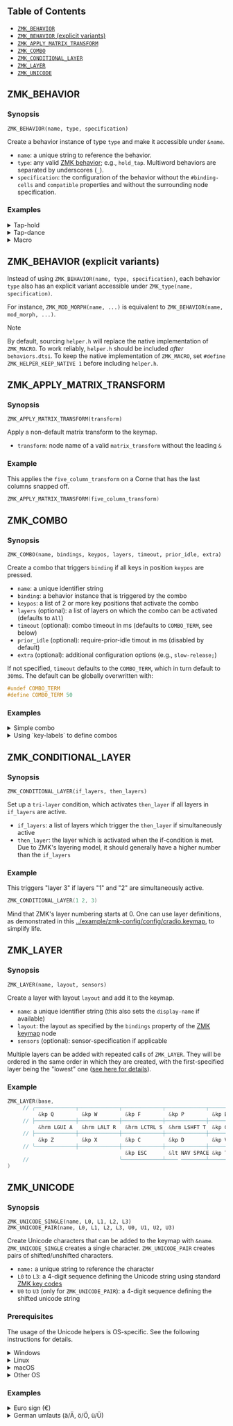 ## Table of Contents

- [`ZMK_BEHAVIOR`](#zmk_behavior)
- [`ZMK_BEHAVIOR` (explicit variants)](<#zmk_behavior-(explicit-variants)>)
- [`ZMK_APPLY_MATRIX_TRANSFORM`](#zmk_apply_matrix_transform)
- [`ZMK_COMBO`](#zmk_combo)
- [`ZMK_CONDITIONAL_LAYER`](#zmk_conditional_layer)
- [`ZMK_LAYER`](#zmk_layer)
- [`ZMK_UNICODE`](#zmk_unicode)

## ZMK_BEHAVIOR

### Synopsis

`ZMK_BEHAVIOR(name, type, specification)`

Create a behavior instance of type `type` and make it accessible under `&name`.

- `name`: a unique string to reference the behavior.
- `type`: any valid [ZMK behavior](https://zmk.dev/docs/config/behaviors); e.g., `hold_tap`.
  Multiword behaviors are separated by underscores (`_`).
- `specification`: the configuration of the behavior without the `#binding-cells` and `compatible`
  properties and without the surrounding node specification.

### Examples

<details><summary>Tap-hold</summary>

This creates a custom "homerow mod" that can be added to the keymap using `&hrm`. For example,
`&hrm LSHIFT T` creates a key that yields `T` on tap and `LSHIFT` on hold.

```C++
ZMK_BEHAVIOR(hrm, hold_tap,
    flavor = "balanced";
    tapping-term-ms = <280>;
    quick-tap-ms = <125>;
    bindings = <&kp>, <&kp>;
)
```

</details>

<details><summary>Tap-dance</summary>

This creates a behavior that yields sticky-shift on tap and caps-word on double tap. It can be added
to the keymap using `&ss_cw`.

```C++
ZMK_BEHAVIOR(ss_cw, tap_dance,
    tapping-term-ms = <200>;
    bindings = <&sk LSHFT>, <&caps_word>;
)
```

</details>

<details><summary>Macro</summary>

This creates a "Windows sleep macro" that can be added to the keymap using `&win_sleep`.

```C++
ZMK_BEHAVIOR(win_sleep, macro,
    wait-ms = <100>;
    tap-ms = <5>;
    bindings = <&kp LG(X) &kp U &kp S>;
)
```

</details>

## ZMK_BEHAVIOR (explicit variants)

Instead of using `ZMK_BEHAVIOR(name, type, specification)`, each behavior `type` also has an
explicit variant accessible under `ZMK_type(name, specification)`.

For instance, `ZMK_MOD_MORPH(name, ...)` is equivalent to `ZMK_BEHAVIOR(name, mod_morph, ...)`.

> [!NOTE]
>
> By default, sourcing `helper.h` will replace the native implementation of `ZMK_MACRO`. To work
> reliably, `helper.h` should be included _after_ `behaviors.dtsi`. To keep the native
> implementation of `ZMK_MACRO`, set `#define ZMK_HELPER_KEEP_NATIVE 1` before including `helper.h`.

## ZMK_APPLY_MATRIX_TRANSFORM

### Synopsis

`ZMK_APPLY_MATRIX_TRANSFORM(transform)`

Apply a non-default matrix transform to the keymap.

- `transform`: node name of a valid `matrix_transform` without the leading `&`

### Example

This applies the `five_column_transform` on a Corne that has the last columns snapped off.

```c
ZMK_APPLY_MATRIX_TRANSFORM(five_column_transform)
```

## ZMK_COMBO

### Synopsis

`ZMK_COMBO(name, bindings, keypos, layers, timeout, prior_idle, extra)`

Create a combo that triggers `binding` if all keys in position `keypos` are pressed.

- `name`: a unique identifier string
- `binding`: a behavior instance that is triggered by the combo
- `keypos`: a list of 2 or more key positions that activate the combo
- `layers` (optional): a list of layers on which the combo can be activated (defaults to `All`)
- `timeout` (optional): combo timeout in ms (defaults to `COMBO_TERM`, see below)
- `prior_idle` (optional): require-prior-idle timout in ms (disabled by default)
- `extra` (optional): additional configuration options (e.g., `slow-release;`)

If not specified, `timeout` defaults to the `COMBO_TERM`, which in turn default to `30`ms. The
default can be globally overwritten with:

```c
#undef COMBO_TERM
#define COMBO_TERM 50
```

### Examples

<details><summary>Simple combo</summary>

This creates an "escape" combo that is active on all layers and which is triggered when the 0th and
1st keys are pressed jointly within 25ms.

```C++
ZMK_COMBO(esc,  &kp ESC, 0 1, ALL, 25)
```

</details>

<details><summary>Using `key-labels` to define combos</summary>

This sources [key-labels](../readme.md#key-labels-collection) for a 34-keys board like the Sweep. It
then creates a "copy"-combo for the middle + ring finger on the left bottom row, and a "paste"-combo
for the index + middle finger on the left bottom row. Both combos are active on all layers.

```C++
#include "zmk-helpers/key-labels/34.h" // replace with layout file for your keyboard
ZMK_COMBO(copy,  &kp LC(C), LB2 LB3)
ZMK_COMBO(paste, &kp LC(V), LB1 LB2)
```

</details>

## ZMK_CONDITIONAL_LAYER

### Synopsis

`ZMK_CONDITIONAL_LAYER(if_layers, then_layers)`

Set up a `tri-layer` condition, which activates `then_layer` if all layers in `if_layers` are
active.

- `if_layers`: a list of layers which trigger the `then_layer` if simultaneously active
- `then_layer`: the layer which is activated when the if-condition is met. Due to ZMK's layering
  model, it should generally have a higher number than the `if_layers`

### Example

This triggers "layer 3" if layers "1" and "2" are simultaneously active.

```C++
ZMK_CONDITIONAL_LAYER(1 2, 3)
```

Mind that ZMK's layer numbering starts at 0. One can use layer definitions, as demonstrated in this
[../example/zmk-config/config/cradio.keymap](example), to simplify life.

## ZMK_LAYER

### Synopsis

`ZMK_LAYER(name, layout, sensors)`

Create a layer with layout `layout` and add it to the keymap.

- `name`: a unique identifier string (this also sets the `display-name` if available)
- `layout`: the layout as specified by the `bindings` property of the
  [ZMK keymap](https://zmk.dev/docs/config/keymap) node
- `sensors` (optional): sensor-specification if applicable

Multiple layers can be added with repeated calls of `ZMK_LAYER`. They will be ordered in the same
order in which they are created, with the first-specified layer being the "lowest" one
([see here for details](https://zmk.dev/docs/features/keymaps#layers)).

### Example

```C++
ZMK_LAYER(base,
     // ╭─────────────┬─────────────┬─────────────┬─────────────┬─────────────╮   ╭─────────────┬─────────────┬─────────────┬─────────────┬─────────────╮
          &kp Q         &kp W         &kp F         &kp P         &kp B             &kp J         &kp L         &kp U         &kp Y         &kp SQT
     // ├─────────────┼─────────────┼─────────────┼─────────────┼─────────────┤   ├─────────────┼─────────────┼─────────────┼─────────────┼─────────────┤
          &hrm LGUI A   &hrm LALT R   &hrm LCTRL S  &hrm LSHFT T  &kp G             &kp M         &hrm RSHFT N  &hrm LCTRL E  &hrm LALT I   &hrm LGUI O
     // ├─────────────┼─────────────┼─────────────┼─────────────┼─────────────┤   ├─────────────┼─────────────┼─────────────┼─────────────┼─────────────┤
          &kp Z         &kp X         &kp C         &kp D         &kp V             &kp K         &kp H         &kp COMMA     &kp DOT       &kp SEMI
     // ╰─────────────┼─────────────┼─────────────┼─────────────┼─────────────┤   ├─────────────┼─────────────┼─────────────┼─────────────┼─────────────┤
                                      &kp ESC       &lt NAV SPACE &kp TAB           &kp RET       &ss_cw        &bs_del_num
     //                             ╰─────────────┴──── ────────┴─────────────╯   ╰─────────────┴─────────────┴─────────────╯
)

```

## ZMK_UNICODE

### Synopsis

`ZMK_UNICODE_SINGLE(name, L0, L1, L2, L3)`  
`ZMK_UNICODE_PAIR(name, L0, L1, L2, L3, U0, U1, U2, U3)`

Create Unicode characters that can be added to the keymap with `&name`. `ZMK_UNICODE_SINGLE` creates
a single character. `ZMK_UNICODE_PAIR` creates pairs of shifted/unshifted characters.

- `name:` a unique string to reference the character
- `L0` to `L3`: a 4-digit sequence defining the Unicode string using standard
  [ZMK key codes](https://zmk.dev/docs/codes/keyboard-keypad)
- `U0` to `U3` (only for `ZMK_UNICODE_PAIR`): a 4-digit sequence defining the shifted unicode string

### Prerequisites

The usage of the Unicode helpers is OS-specific. See the following instructions for details.

<details><summary>Windows</summary>

On your computer, install [WinCompose](https://github.com/samhocevar/wincompose).

</details>

<details><summary>Linux</summary>

In your keymap, set `HOST_OS` to `1` **_before_** sourcing `helper.h`:

```c
#define HOST_OS 1
#include "zmk-helpers/helper.h"
```

</details>

<details><summary>macOS</summary>

On your computer, enable Unicode input in the system preferences by selecting `Unicode Hex Input` as
input source. In your keymap, set `HOST_OS` to `2` **_before_** sourcing `helper.h`.

```c
#define HOST_OS 2
#include "zmk-helpers/helper.h"
```

</details>

<details><summary>Other OS</summary>

For non-default input channels or for other operating systems, one can set the variables
`OS_UNICODE_LEAD` and `OS_UNICODE_TRAIL` to the character sequences that initialize/terminate the
Unicode input.

</details>

### Examples

<details><summary>Euro sign (€)</summary>

This creates a Euro character that can be added to the keymap using `&euro_sign`.

```C++
ZMK_UNICODE_SINGLE(euro_sign, N2, N0, A, C)
```

</details>

<details><summary>German umlauts (ä/Ä, ö/Ö, ü/Ü)</summary>

The creates "umlaut" pairs that can be added to the keymap using `&de_ae`, `&de_oe` and `&de_ue`.

```C++
//                name     unshifted         shifted
ZMK_UNICODE_PAIR( de_ae,   N0, N0,  E, N4,   N0, N0,  C, N4 )
ZMK_UNICODE_PAIR( de_oe,   N0, N0,  F, N6,   N0, N0,  D, N6 )
ZMK_UNICODE_PAIR( de_ue,   N0, N0,  F,  C,   N0, N0,  D,  C )
```

</details>
